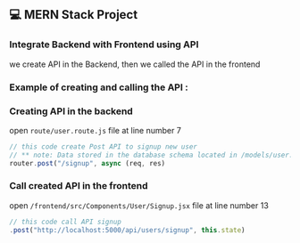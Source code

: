 


## :computer: MERN Stack Project


### Integrate Backend with Frontend using API
we create API in the Backend, then we called the API in the frontend 

### Example of creating and calling the API :
### Creating API in the backend 
 open  ``` route/user.route.js ``` file 
 at line number 7 
 
 ```javascript
 // this code create Post API to signup new user 
 // ** note: Data stored in the database schema located in /models/user.model.js
 router.post("/signup", async (req, res)
```
### Call created API in the frontend
open  ``` /frontend/src/Components/User/Signup.jsx ``` file
at line number 13
 ```javascript
// this code call API signup
.post("http://localhost:5000/api/users/signup", this.state)
```
